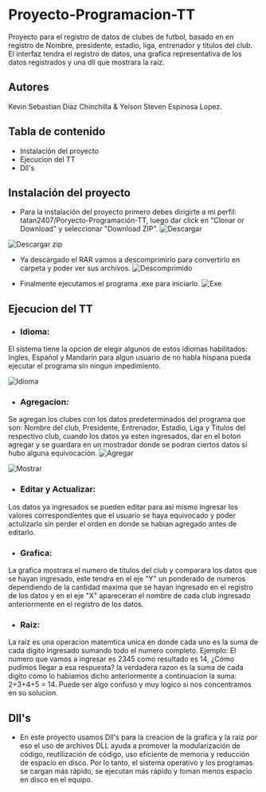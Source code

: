   #     Proyecto-Programacion-TT
Proyecto para el registro de datos de clubes de futbol, basado en  en registro de  Nombre, presidente, estadio, liga, entrenador y titulos del club. El interfaz tendra  el registro de datos, una grafica representativa de los datos registrados  y una dll que mostrara la raiz.
## Autores
Kevin Sebastian Diaz Chinchilla  & Yeison Steven Espinosa Lopez.

## Tabla de contenido
- Instalación del proyecto
- Ejecucion del TT
- Dll's

## Instalación del proyecto

- Para la instalación del proyecto primero debes dirigirte a mi perfil: tatan2407/Poryecto-Programación-TT, luego dar click en "Clonar or Download" y seleccionar "Download ZIP".
![Descargar](https://user-images.githubusercontent.com/61460029/82264969-89a29b00-992b-11ea-8c03-bd79f95ce91f.PNG)

![Descargar zip](https://user-images.githubusercontent.com/61460029/82264966-890a0480-992b-11ea-8a04-99419accc165.PNG)

- Ya descargado el RAR vamos a descomprimirlo para convertirlo en carpeta y poder ver sus archivos.
![Descomprimido](https://user-images.githubusercontent.com/61460029/82265207-0f264b00-992c-11ea-9eec-de7e9a0094ed.PNG)

- Finalmente ejecutamos el programa .exe para iniciarlo.
![Exe](https://user-images.githubusercontent.com/61460029/82267111-1865e680-9931-11ea-9045-a288ffb71fe3.PNG)

## Ejecucion del TT

- ### Idioma: 
El sistema tiene la opcion de elegir algunos de estos idiomas habilitados: Ingles, Español y Mandarin para algun usuario de no habla hispana pueda ejecutar el programa sin ningun impedimiento.  

![Idioma](https://user-images.githubusercontent.com/61460029/82264270-39770900-992a-11ea-9bc4-64572061f73d.PNG)

- ### Agregacion:
Se agregan los clubes con los datos predeterminados del programa que son: Nombre del club, Presidente, Entrenador, Estadio, Liga y Titulos del respectivo club, cuando los datos ya esten ingresados, dar en el boton agregar y se guardara en un mostrador donde se podran ciertos datos si hubo alguna equivocación.
![Agregar](https://user-images.githubusercontent.com/61460029/82267366-bce82880-9931-11ea-8a37-87b66994ca35.PNG)

![Mostrar](https://user-images.githubusercontent.com/61460029/82267558-5d3e4d00-9932-11ea-989b-b7347752f679.PNG)

- ### Editar y Actualizar:
Los datos ya ingresados se pueden editar para asi mismo ingresar los valores correspondientes que el usuario se haya equivocado y poder actulizarlo sin perder el orden en donde se habian agregado antes de editarlo.

- ### Grafica:
La grafica mostrara el numero de titulos del club y comparara los datos que se hayan ingresado, este tendra en el eje "Y" un ponderado de numeros dependiendo de la cantidad maxima que se hayan ingresado en el registro de los datos y en el eje "X" apareceran el nombre de cada club ingresado anteriormente en el registro de los datos.
- ### Raiz:
La raiz es una operacion matemtica unica en donde cada uno es la suma de cada digito ingresado sumando todo el numero completo.
Ejemplo:
El numero que vamos a ingresar es 2345 como resultado es 14, ¿Cómo pudimos llegar a esa respuesta? la verdadera razon es la suma de cada digito como lo habiamos dicho anteriormente a continuacion la suma: 2+3+4+5 = 14. Puede ser algo confuso y muy logico si nos concentramos en su solucion.

## Dll's
- En este proyecto usamos Dll's para la creacion de la grafica y la raiz por eso el uso de archivos DLL ayuda a promover la modularización de código, reutilización de código, uso eficiente de memoria y reducción de espacio en disco. Por lo tanto, el sistema operativo y los programas se cargan más rápido, se ejecutan más rápido y toman menos espacio en disco en el equipo. 









